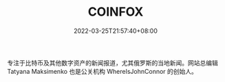 ﻿---
weight: 
title: "COINFOX"
description: "专注于比特币及其他数字资产的新闻报道，尤其俄罗斯的当地新闻"
date: 2022-03-25T21:57:40+08:00
lastmod: 2022-03-25T16:45:40+08:00
draft: false
authors: ["Metabd"]
featuredImage: "coinfox.jpg"
link: ""
tags: ["元宇宙资讯","COINFOX"]
categories: ["navigation"]
navigation: ["元宇宙资讯"]
lightgallery: true
toc: true
pinned: false
recommend: false
recommend1: false
---
专注于比特币及其他数字资产的新闻报道，尤其俄罗斯的当地新闻。网站总编辑 Tatyana Maksimenko 也是公关机构 WhereIsJohnConnor 的创始人。
